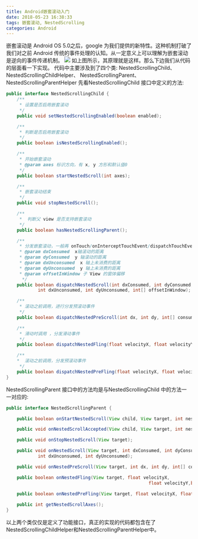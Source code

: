 ```yaml
---
title: Android嵌套滚动入门
date: 2018-05-23 16:38:33
tags: 嵌套滚动, NestedScrolling
categories: Android
---
```

嵌套滚动是 Android OS 5.0之后，google 为我们提供的新特性。这种机制打破了我们对之前 Android 传统的事件处理的认知。从一定意义上可以理解为嵌套滚动是逆向的事件传递机制。
![](Android嵌套滚动入门/nestedscrolling.jpg)
如上图所示，其原理就是这样。那么下边我们从代码的层面看一下实现。
代码中主要涉及到了四个类:
NestedScrollingChild、NestedScrollingChildHelper、
 NestedScrollingParent、NestedScrollingParentHelper
先看NestedScrollingChild 接口中定义的方法:
```java
public interface NestedScrollingChild {
    /**
     * 设置是否启用嵌套滚动
     */
    public void setNestedScrollingEnabled(boolean enabled);

    /**
     * 判断是否启用嵌套滚动
     */
    public boolean isNestedScrollingEnabled();

    /**
     * 开始嵌套滚动      
     * @param axes 标识方向，有 x, y 方形和默认值0
     */
    public boolean startNestedScroll(int axes);

    /**
     * 嵌套滚动结束
     */
    public void stopNestedScroll();

    /**        
     *  判断父 view 是否支持嵌套滚动
     */
    public boolean hasNestedScrollingParent();

    /**
     * 分发嵌套滚动，一般再 onTouch/onInterceptTouchEvent/dispatchTouchEvent 中调用
     * @param dxConsumed  x轴滚动的距离
     * @param dyConsumed  y 轴滚动的距离
     * @param dxUnconsumed  x 轴上未消费的距离
     * @param dyUnconsumed  y 轴上未消费的距离
     * @param offsetInWindow 子 View 的窗体偏移
      */
    public boolean dispatchNestedScroll(int dxConsumed, int dyConsumed,
            int dxUnconsumed, int dyUnconsumed, int[] offsetInWindow);

    /**
     * 滚动之前调用，进行分发预滚动事件
     */
    public boolean dispatchNestedPreScroll(int dx, int dy, int[] consumed, int[] offsetInWindow);

    /**
     * 滑动时调用 ，分发滑动事件
     */
    public boolean dispatchNestedFling(float velocityX, float velocityY, boolean consumed);

    /**
    *  滚动之前调用，分发预滚动事件
     */
    public boolean dispatchNestedPreFling(float velocityX, float velocityY);
}
```
NestedScrollingParent 接口中的方法均是与NestedScrollingChild 中的方法一一对应的:
```java
public interface NestedScrollingParent {

    public boolean onStartNestedScroll(View child, View target, int nestedScrollAxes);

    public void onNestedScrollAccepted(View child, View target, int nestedScrollAxes);

    public void onStopNestedScroll(View target);

    public void onNestedScroll(View target, int dxConsumed, int dyConsumed,
            int dxUnconsumed, int dyUnconsumed);

    public void onNestedPreScroll(View target, int dx, int dy, int[] consumed);

    public boolean onNestedFling(View target, float velocityX, 
                                                      float velocityY,boolean consumed);
 
    public boolean onNestedPreFling(View target, float velocityX, float velocityY);

    public int getNestedScrollAxes();
}
```
以上两个类仅仅是定义了功能接口，真正的实现的代码都包含在了NestedScrollingChildHelper和NestedScrollingParentHelper中。